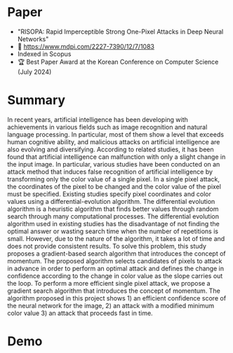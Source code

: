 # Paper
- "RISOPA: Rapid Imperceptible Strong One-Pixel Attacks in Deep Neural Networks"  
- 📎 https://www.mdpi.com/2227-7390/12/7/1083
- Indexed in Scopus
- 🏆 Best Paper Award at the Korean Conference on Computer Science (July 2024)

# Summary 

In recent years, artificial intelligence has been developing with achievements in
various fields such as image recognition and natural language processing. In
particular, most of them show a level that exceeds human cognitive ability, and
malicious attacks on artificial intelligence are also evolving and diversifying.
According to related studies, it has been found that artificial intelligence can
malfunction with only a slight change in the input image. In particular, various
studies have been conducted on an attack method that induces false recognition
of artificial intelligence by transforming only the color value of a single pixel.
In a single pixel attack, the coordinates of the pixel to be changed and the color
value of the pixel must be specified. Existing studies specify pixel coordinates and
color values using a differential-evolution algorithm. The differential evolution
algorithm is a heuristic algorithm that finds better values through random search
through many computational processes. The differential evolution algorithm
used in existing studies has the disadvantage of not finding the optimal answer
or wasting search time when the number of repetitions is small. However, due to
the nature of the algorithm, it takes a lot of time and does not provide consistent
results.
To solve this problem, this study proposes a gradient-based search algorithm
that introduces the concept of momentum. The proposed algorithm selects
candidates of pixels to attack in advance in order to perform an optimal attack
and defines the change in confidence according to the change in color value as
the slope carries out the loop. To perform a more efficient single pixel attack, we
propose a gradient search algorithm that introduces the concept of momentum.
The algorithm proposed in this project shows 1) an efficient confidence score of
the neural network for the image, 2) an attack with a modified minimum color
value 3) an attack that proceeds fast in time.

# Demo

